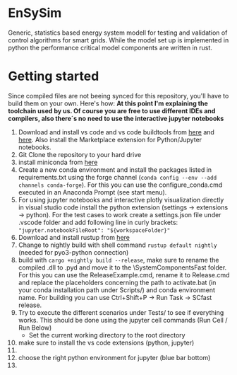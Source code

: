 # EnSySim

Generic, statistics based energy system modell for testing and validation of control algorithms for smart grids. While the model set up is implemented in python the performance critical model components are written in rust.

# Getting started

Since compiled files are not beeing synced for this repository, you'll have to build them on your own. Here's how:
__At this point I'm explaining the toolchain used by us. Of course you are free to use different IDEs and compilers, also there´s no need to use the interactive jupyter notebooks__


1. Download and install vs code and vs code buildtools from [here](https://visualstudio.microsoft.com/de/downloads/) and [here](https://visualstudio.microsoft.com/de/thank-you-downloading-visual-studio/?sku=BuildTools&rel=16). Also install the Marketplace extension for Python/Jupyter notebooks.
1. Git Clone the repository to your hard drive
1. install miniconda from [here](https://www.google.com/url?sa=t&rct=j&q=&esrc=s&source=web&cd=&cad=rja&uact=8&ved=2ahUKEwj-po7-g6HzAhX3RPEDHZxFA2gQFnoECA4QAw&url=https%3A%2F%2Fconda.io%2Fminiconda.html&usg=AOvVaw0mHTnCzKwOB8I7G-8HMT_V)
1. Create a new conda environment and install the packages listed in requirements.txt using the forge channel (`conda config --env --add channels conda-forge`). For this you can use the configure_conda.cmd executed in an Anaconda Prompt (see start menu).
1. For using jupyter notebooks and interactive plotly visualization directly in visual studio code install the python extension (settings -> extensions -> python). For the test cases to work create a settings.json file under .vscode folder and add following line in curly brackets: `"jupyter.notebookFileRoot": "${workspaceFolder}"`
1. Download and install rustup from [here](https://www.rust-lang.org/learn/get-started)
1. Change to nightly build with shell command `rustup default nightly` (needed for pyo3-python connection)
1. build with `cargo +nightly build --release`, make sure to rename the compiled .dll to .pyd and move it to the \SystemComponentsFast folder. For this you can use the ReleaseExample.cmd, rename it to Release.cmd and replace the placeholders concerning the path to activate.bat (in your conda installation path under Scripts/) and conda environment name. For building you can use Ctrl+Shift+P -> Run Task -> SCfast release.
1. Try to execute the different scenarios under Tests/ to see if everything works. This should be done using the jupyter cell commands (Run Cell / Run Below)
    - Set the current working directory to the root directory
1. make sure to install the vs code extensions (python, jupyter)
1. 
1. choose the right python environment for jupyter (blue bar bottom)
1. 
